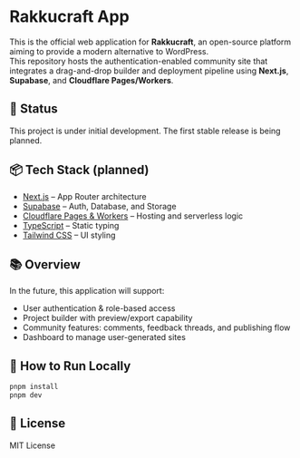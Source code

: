 # Rakkucraft App

This is the official web application for **Rakkucraft**, an open-source platform aiming to provide a modern alternative to WordPress.  
This repository hosts the authentication-enabled community site that integrates a drag-and-drop builder and deployment pipeline using **Next.js**, **Supabase**, and **Cloudflare Pages/Workers**.

## 🚧 Status

This project is under initial development. The first stable release is being planned.

## 📦 Tech Stack (planned)

- [Next.js](https://nextjs.org/) – App Router architecture
- [Supabase](https://supabase.com/) – Auth, Database, and Storage
- [Cloudflare Pages & Workers](https://developers.cloudflare.com/pages/) – Hosting and serverless logic
- [TypeScript](https://www.typescriptlang.org/) – Static typing
- [Tailwind CSS](https://tailwindcss.com/) – UI styling

## 📚 Overview

In the future, this application will support:

- User authentication & role-based access
- Project builder with preview/export capability
- Community features: comments, feedback threads, and publishing flow
- Dashboard to manage user-generated sites

## 🧪 How to Run Locally

```bash
pnpm install
pnpm dev
```

## 📜 License

MIT License

